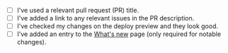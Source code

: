 <!--
Thank you for contributing to Writers' Toolkit!

Consider the following checklist to make sure your PR is most effective.
-->

- [ ] I've used a relevant pull request (PR) title.
- [ ] I've added a link to any relevant issues in the PR description.
- [ ] I've checked my changes on the deploy preview and they look good.
- [ ] I've added an entry to the [What's new](https://github.com/grafana/writers-toolkit/blob/main/docs/sources/whats-new.md) page (only required for notable changes).

